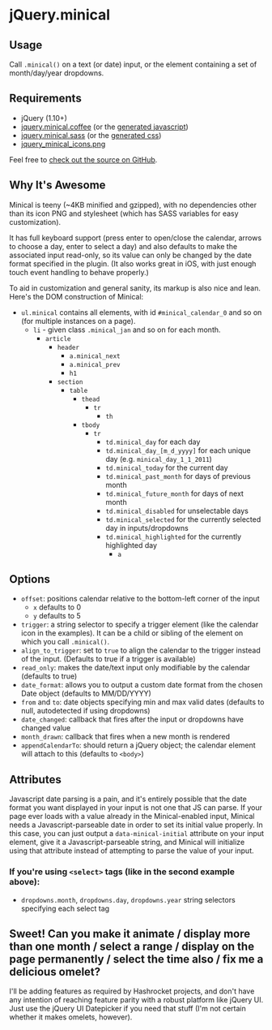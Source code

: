 # jQuery.minical

## Usage

Call `.minical()` on a text (or date) input, or the element containing a set of month/day/year dropdowns.

## Requirements

- jQuery (1.10+)
- [jquery.minical.coffee](https://github.com/camerond/jquery-minical/blob/master/views/coffeescript/jquery.minical.coffee) (or the [generated javascript](https://github.com/camerond/jquery-minical/blob/master/public/javascript/jquery.minical.js))
- [jquery.minical.sass](https://github.com/camerond/jquery-minical/blob/master/views/stylesheets/jquery.minical.sass) (or the [generated css](http://jquery-minical.heroku.com/stylesheets/jquery.minical.css))
- [jquery_minical_icons.png](https://github.com/camerond/jquery-minical/blob/master/public/images/jquery_minical_icons.png)

Feel free to [check out the source on GitHub](https://github.com/camerond/jquery-minical).

## Why It's Awesome

Minical is teeny (~4KB minified and gzipped), with no dependencies other than its icon PNG and stylesheet (which has SASS variables for easy customization).

It has full keyboard support (press enter to open/close the calendar, arrows to choose a day, enter to select a day) and also defaults to make the associated input read-only, so its value can only be changed by the date format specified in the plugin. (It also works great in iOS, with just enough touch event handling to behave properly.)

To aid in customization and general sanity, its markup is also nice and lean. Here's the DOM construction of Minical:

- `ul.minical` contains all elements, with id `#minical_calendar_0` and so on (for multiple instances on a page).
  - `li` - given class `.minical_jan` and so on for each month.
    - `article`
      - `header`
        - `a.minical_next`
        - `a.minical_prev`
        - `h1`
      - `section`
        - `table`
          - `thead`
            - `tr`
              - `th`
          - `tbody`
            - `tr`
              - `td.minical_day` for each day
              - `td.minical_day_[m_d_yyyy]` for each unique day (e.g. `minical_day_1_1_2011`)
              - `td.minical_today` for the current day
              - `td.minical_past_month` for days of previous month
              - `td.minical_future_month` for days of next month
              - `td.minical_disabled` for unselectable days
              - `td.minical_selected` for the currently selected day in inputs/dropdowns
              - `td.minical_highlighted` for the currently highlighted day
                - `a`

## Options

- `offset`: positions calendar relative to the bottom-left corner of the input
  - `x` defaults to 0
  - `y` defaults to 5
- `trigger`: a string selector to specify a trigger element (like the calendar icon in the examples). It can be a child or sibling of the element on which you call `.minical()`.
- `align_to_trigger`: set to `true` to align the calendar to the trigger instead of the input. (Defaults to true if a trigger is available)
- `read_only`: makes the date/text input only modifiable by the calendar (defaults to true)
- `date_format`: allows you to output a custom date format from the chosen Date object (defaults to MM/DD/YYYY)
- `from` and `to`: date objects specifying min and max valid dates (defaults to null, autodetected if using dropdowns)
- `date_changed`: callback that fires after the input or dropdowns have changed value
- `month_drawn`: callback that fires when a new month is rendered
- `appendCalendarTo`: should return a jQuery object; the calendar element will attach to this (defaults to `<body>`)

## Attributes

Javascript date parsing is a pain, and it's entirely possible that the date format you want displayed in your input is not one that JS can parse. If your page ever loads with a value already in the Minical-enabled input, Minical needs a Javascript-parseable date in order to set its initial value properly. In this case, you can just output a `data-minical-initial` attribute on your input element, give it a Javascript-parseable string, and Minical will initialize using that attribute instead of attempting to parse the value of your input.

### If you're using `<select>` tags (like in the second example above):

- `dropdowns.month`, `dropdowns.day`, `dropdowns.year` string selectors specifying each select tag

## Sweet! Can you make it animate / display more than one month / select a range / display on the page permanently / select the time also / fix me a delicious omelet?

I'll be adding features as required by Hashrocket projects, and don't have any intention of reaching feature parity with a robust platform like jQuery UI. Just use the jQuery UI Datepicker if you need that stuff (I'm not certain whether it makes omelets, however).
